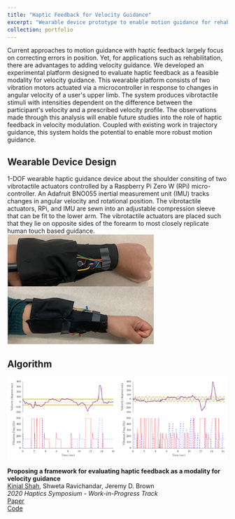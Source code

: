 ```yaml
---
title: "Haptic Feedback for Velocity Guidance"
excerpt: "Wearable device prototype to enable motion guidance for rehabilitation through cutaneous haptic feedback.<br/><img src='/images/haptic.png'>"
collection: portfolio
---
```


Current approaches to motion guidance with haptic feedback largely focus on correcting errors in position. Yet, for applications such as rehabilitation, there are advantages to adding velocity guidance. We developed an experimental platform designed to evaluate haptic feedback as a feasible modality for velocity guidance. This wearable platform consists of two vibration motors actuated via a microcontroller in response to changes in angular velocity of a user's upper limb. The system produces vibrotactile stimuli with intensities dependent on the difference between the participant's velocity and a prescribed velocity profile. The observations made through this analysis will enable future studies into the role of haptic feedback in velocity modulation. Coupled with existing work in trajectory guidance, this system holds the potential to enable more robust motion guidance.

## Wearable Device Design
1-DOF wearable haptic guidance device about the shoulder consiting of two vibrotactile actuators controlled by a Raspberry Pi Zero W (RPi) micro-controller. An Adafruit BNO055 inertial measurement unit (IMU) tracks changes in angular velocity and rotational position. The vibrotactile actuators, RPi, and IMU are sewn into an adjustable compression sleeve that can be fit to the lower arm. The vibrotactile actuators are placed such that they lie on opposite sides of the forearm to most closely replicate human touch based guidance.
![Hardware Image](/images/haptic.png)

## Algorithm
![Data Image](/images/hapticData.png)

**Proposing a framework for evaluating haptic feedback as a modality for velocity guidance**    
<ins>Kinjal Shah</ins>, Shweta Ravichandar, Jeremy D. Brown    
*2020 Haptics Symposium - Work-in-Progress Track*     
[Paper](https://kinjmshah.github.io/files/haptics2020_WIP.pdf)         
[Code](https://github.com/kinjmshah/HapticVelocityGuidance)
